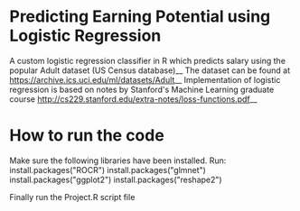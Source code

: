 # Predicting Earning Potential using Logistic Regression

A custom logistic regression classifier in R which predicts salary using the popular Adult dataset (US Census database)__
The dataset can be found at https://archive.ics.uci.edu/ml/datasets/Adult__
Implementation of logistic regression is based on notes by Stanford's Machine Learning graduate course http://cs229.stanford.edu/extra-notes/loss-functions.pdf__

# How to run the code

Make sure the following libraries have been  installed. Run:
install.packages("ROCR")
install.packages("glmnet")
install.packages("ggplot2")
install.packages("reshape2")

Finally run the Project.R script file

